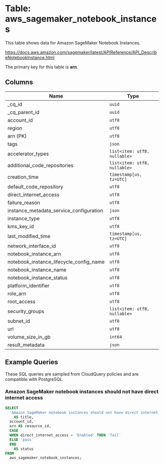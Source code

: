 # Table: aws_sagemaker_notebook_instances

This table shows data for Amazon SageMaker Notebook Instances.

https://docs.aws.amazon.com/sagemaker/latest/APIReference/API_DescribeNotebookInstance.html

The primary key for this table is **arn**.

## Columns

| Name          | Type          |
| ------------- | ------------- |
|_cq_id|`uuid`|
|_cq_parent_id|`uuid`|
|account_id|`utf8`|
|region|`utf8`|
|arn (PK)|`utf8`|
|tags|`json`|
|accelerator_types|`list<item: utf8, nullable>`|
|additional_code_repositories|`list<item: utf8, nullable>`|
|creation_time|`timestamp[us, tz=UTC]`|
|default_code_repository|`utf8`|
|direct_internet_access|`utf8`|
|failure_reason|`utf8`|
|instance_metadata_service_configuration|`json`|
|instance_type|`utf8`|
|kms_key_id|`utf8`|
|last_modified_time|`timestamp[us, tz=UTC]`|
|network_interface_id|`utf8`|
|notebook_instance_arn|`utf8`|
|notebook_instance_lifecycle_config_name|`utf8`|
|notebook_instance_name|`utf8`|
|notebook_instance_status|`utf8`|
|platform_identifier|`utf8`|
|role_arn|`utf8`|
|root_access|`utf8`|
|security_groups|`list<item: utf8, nullable>`|
|subnet_id|`utf8`|
|url|`utf8`|
|volume_size_in_gb|`int64`|
|result_metadata|`json`|

## Example Queries

These SQL queries are sampled from CloudQuery policies and are compatible with PostgreSQL.

### Amazon SageMaker notebook instances should not have direct internet access

```sql
SELECT
  'Amazon SageMaker notebook instances should not have direct internet access'
    AS title,
  account_id,
  arn AS resource_id,
  CASE
  WHEN direct_internet_access = 'Enabled' THEN 'fail'
  ELSE 'pass'
  END
    AS status
FROM
  aws_sagemaker_notebook_instances;
```


